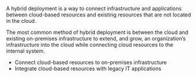 A hybrid deployment is a way to connect infrastructure and applications between cloud-based resources and existing resources that are not located in the cloud.

The most common method of hybrid deployment is between the cloud and existing on-premises infrastructure to extend, and grow, an organization’s infrastructure into the cloud while connecting cloud resources to the internal system.

* Connect cloud-based resources to on-premises infrastructure
* Integrate cloud-based resources with legacy IT applications
